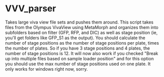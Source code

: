 # VVV_parser
Takes large viva view file sets and pushes them around.
This script takes files from the Olympus VivaView using MetaMorph and organizes them into subfolders based on filter (GFP, RFP, and DIC) as well as stage position (ie, you'll get folders like GFP_S1 as the output). You should calculate the number of stage positions as the number of stage positions per plate, times the number of plates. So if you have 3 stage positions and 4 plates, the number of stage positions is 12. It will now also work if you checked "Break up into multiple files based on sample loader position" and for this option you should use the max number of stage positions used on one plate. It only works for windows right now, sorry. 
